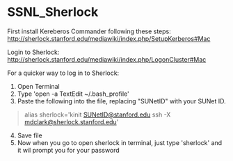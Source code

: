 # SSNL_Sherlock

First install Kereberos Commander following these steps: 
http://sherlock.stanford.edu/mediawiki/index.php/SetupKerberos#Mac

Login to Sherlock:
http://sherlock.stanford.edu/mediawiki/index.php/LogonCluster#Mac

For a quicker way to log in to Sherlock:
1. Open Terminal
2. Type 'open -a TextEdit ~/.bash_profile'
3. Paste the following into the file, replacing "SUNetID" with your SUNet ID. 

>alias sherlock='kinit SUNetID@stanford.edu
>		ssh -X mdclark@sherlock.stanford.edu'

4. Save file
5. Now when you go to open sherlock in terminal, just type 'sherlock' and it wil prompt you for your password

